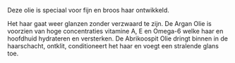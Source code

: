 

Deze olie is speciaal voor fijn en broos haar ontwikkeld.

Het haar gaat weer glanzen zonder verzwaard te zijn. De Argan Olie is voorzien van hoge concentraties vitamine A, E en Omega-6 welke haar en hoofdhuid hydrateren en versterken. De Abrikoospit Olie dringt binnen in de haarschacht, ontklit, conditioneert het haar en voegt een stralende glans toe.